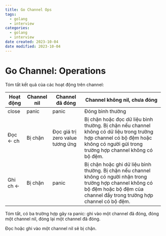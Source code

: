 ```yaml
---
title: Go Channel Ops
tags:
  - golang
  - interview
categories:
  - golang
  - interview
date created: 2023-10-04
date modified: 2023-10-04
---
```


# Go Channel: Operations

Tóm tắt kết quả của các hoạt động trên channel:

| Hoạt động | Channel nil | Channel đã đóng | Channel không nil, chưa đóng |
| --- | --- | --- | --- |
| close | panic | panic | Đóng bình thường |
| Đọc <- ch | Bị chặn | Đọc giá trị zero value tương ứng | Bị chặn hoặc đọc dữ liệu bình thường. Bị chặn nếu channel không có dữ liệu trong trường hợp channel có bộ đệm hoặc không có người gửi trong trường hợp channel không có bộ đệm. |
| Ghi ch <- | Bị chặn | panic | Bị chặn hoặc ghi dữ liệu bình thường. Bị chặn nếu channel không có người nhận trong trường hợp channel không có bộ đệm hoặc bộ đệm của channel đầy trong trường hợp channel có bộ đệm. |

Tóm tắt, có ba trường hợp gây ra panic: ghi vào một channel đã đóng, đóng một channel nil, đóng lại một channel đã đóng.

Đọc hoặc ghi vào một channel nil sẽ bị chặn.
